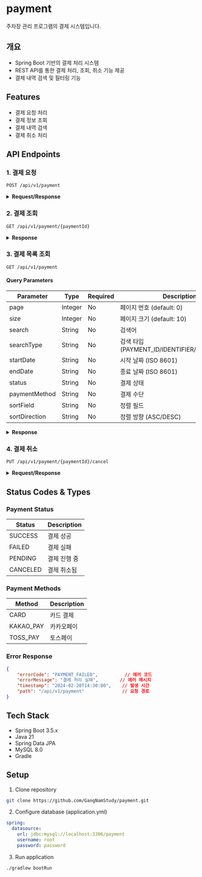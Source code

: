 # payment

주차장 관리 프로그램의 결제 시스템입니다.

## 개요
- Spring Boot 기반의 결제 처리 시스템
- REST API를 통한 결제 처리, 조회, 취소 기능 제공
- 결제 내역 검색 및 필터링 기능

## Features
- 결제 요청 처리
- 결제 정보 조회
- 결제 내역 검색
- 결제 취소 처리

## API Endpoints

### 1. 결제 요청
```http
POST /api/v1/payment
```

<details>
<summary><strong>Request/Response</strong></summary>

#### Request
```json
{
    "identifier": "ORD123456",            // 결제 식별자
    "orderName": "2시간 주차권",          // 주문명
    "amount": 5000,                       // 결제 금액
    "paymentMethod": "CARD",              // 결제 수단
    "paymentInfo": {
        "type": "CARD",                   // 결제 상세 타입
        "cardNumber": "1234-5678-9012-3456",  // 카드번호
        "expiry": "0525",                 // 유효기간 (MMYY)
        "cvc": "123",                     // CVC
        "installmentMonths": 0            // 할부개월 (optional)
    }
}
```

#### Response
```json
{
    "paymentId": 987654,                  // 결제 고유 ID
    "identifier": "ORD123456",            // 결제 식별자
    "paymentDateTime": "2024-02-20T14:30:00",  // 결제시간
    "amount": 5000,                       // 결제금액
    "paymentMethod": "CARD",              // 결제수단
    "status": "SUCCESS",                  // 결제상태
    "orderName": "2시간 주차권",          // 주문명
    "receiptUrl": "https://..."          // 영수증 URL (optional)
}
```
</details>

### 2. 결제 조회
```http
GET /api/v1/payment/{paymentId}
```

<details>
<summary><strong>Response</strong></summary>

```json
{
    "paymentId": 987654,
    "identifier": "ORD123456",
    "paymentDateTime": "2024-02-20T14:30:00",
    "amount": 5000,
    "paymentMethod": "CARD",
    "status": "SUCCESS",
    "orderName": "2시간 주차권",
    "receiptUrl": "https://..."
}
```
</details>

### 3. 결제 목록 조회
```http
GET /api/v1/payment
```

#### Query Parameters
| Parameter | Type | Required | Description |
|-----------|------|----------|-------------|
| page | Integer | No | 페이지 번호 (default: 0) |
| size | Integer | No | 페이지 크기 (default: 10) |
| search | String | No | 검색어 |
| searchType | String | No | 검색 타입 (PAYMENT_ID/IDENTIFIER/ORDER_NAME) |
| startDate | String | No | 시작 날짜 (ISO 8601) |
| endDate | String | No | 종료 날짜 (ISO 8601) |
| status | String | No | 결제 상태 |
| paymentMethod | String | No | 결제 수단 |
| sortField | String | No | 정렬 필드 |
| sortDirection | String | No | 정렬 방향 (ASC/DESC) |

<details>
<summary><strong>Response</strong></summary>

```json
{
    "payments": [
        {
            "paymentId": 987654,
            "identifier": "ORD123456",
            "amount": 5000,
            "paymentDate": "2024-02-20T14:30:00",
            "status": "SUCCESS",
            "orderName": "2시간 주차권",
            "paymentMethod": "CARD"
        }
    ],
    "pageInfo": {
        "currentPage": 0,
        "totalPages": 5,
        "totalElements": 42,
        "hasNext": true,
        "hasPrevious": false
    }
}
```
</details>

### 4. 결제 취소
```http
PUT /api/v1/payment/{paymentId}/cancel
```

<details>
<summary><strong>Request/Response</strong></summary>

#### Request
```json
{
    "reason": "고객 요청",        // 취소 사유
    "cancelAmount": 5000         // 취소 금액
}
```

#### Response
```json
{
    "paymentId": 987654,
    "cancelDateTime": "2024-02-20T15:30:00",
    "cancelAmount": 5000,
    "status": "CANCELED",
    "originalPaymentInfo": {
        "paymentId": 987654,
        "amount": 5000,
        "paymentDate": "2024-02-20T14:30:00"
    }
}
```
</details>

## Status Codes & Types

### Payment Status
| Status | Description |
|--------|-------------|
| SUCCESS | 결제 성공 |
| FAILED | 결제 실패 |
| PENDING | 결제 진행 중 |
| CANCELED | 결제 취소됨 |

### Payment Methods
| Method | Description |
|--------|-------------|
| CARD | 카드 결제 |
| KAKAO_PAY | 카카오페이 |
| TOSS_PAY | 토스페이 |

### Error Response
```json
{
    "errorCode": "PAYMENT_FAILED",          // 에러 코드
    "errorMessage": "결제 처리 실패",        // 에러 메시지
    "timestamp": "2024-02-20T14:30:00",    // 발생 시간
    "path": "/api/v1/payment"              // 요청 경로
}
```

## Tech Stack
- Spring Boot 3.5.x
- Java 21
- Spring Data JPA
- MySQL 8.0
- Gradle

## Setup
1. Clone repository
```bash
git clone https://github.com/GangNamStudy/payment.git
```

2. Configure database (application.yml)
```yaml
spring:
  datasource:
    url: jdbc:mysql://localhost:3306/payment
    username: root
    password: password
```

3. Run application
```bash
./gradlew bootRun
```